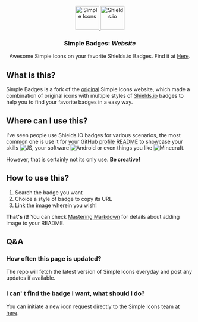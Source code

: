 <p align="center">
<a href="https://simpleicons.org/">
<img src="https://simpleicons.org/icons/simpleicons.svg" alt="Simple Icons" width=64 height=64>
</a>
<a href="https://shields.io/">
<img src="https://simpleicons.org/icons/shieldsdotio.svg" alt="Shields.io" height=64>
</a>
<h3 align="center">Simple Badges: <em>Website</em></h3>
<p align="center">
    Awesome Simple Icons on your favorite Shields.io Badges. Find it at <a href="https://badges.pages.dev/">Here</a>.</p>
</p>

## What is this?
Simple Badges is a fork of the [original](https://github.com/simple-icons/simple-icons-website) Simple Icons website, which made a combination of original icons with multiple styles of [Shields.io](https://shields.io/) badges to help you to find your favorite badges in a easy way.

## Where can I use this?
I've seen people use Shields.IO badges for various scenarios, the most common one is use it for your GitHub [profile README](https://docs.github.com/en/github/setting-up-and-managing-your-github-profile/customizing-your-profile/managing-your-profile-readme) to showcase your skills ![JS](https://img.shields.io/badge/JavaScript-F7DF1E?logo=javascript&logoColor=fff&style=flat-square), your software ![Android](https://img.shields.io/badge/Android-3DDC84?logo=android&logoColor=fff&style=flat-square) or even things you like ![Minecraft](https://img.shields.io/badge/Minecraft-62B47A?logo=minecraft&logoColor=fff&style=flat-square). 

However, that is certainly not its only use. **Be creative!**

## How to use this?
1. Search the badge you want
2. Choice a style of badge to copy its URL
3. Link the image wherein you wish!

**That's it!** You can check [Mastering Markdown](https://guides.github.com/features/mastering-markdown/) for details about adding image to your README. 

## Q&A
### How often this page is updated?
The repo will fetch the latest version of Simple Icons everyday and post any updates if available.

### I can' t find the badge I want, what should I do?
You can initiate a new icon request directly to the Simple Icons team at [here](https://github.com/simple-icons/simple-icons/issues/new?template=icon_request.md).
